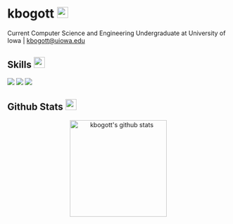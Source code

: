 <!-- Header with username and animated GIF -->
<h1> kbogott <img src="https://media.giphy.com/media/hvRJCLFzcasrR4ia7z/giphy.gif" width="25px"></h1>

<!-- Brief bio -->
Current Computer Science and Engineering Undergraduate at University of Iowa | kbogott@uiowa.edu 

<!-- Skills section with badges -->
## Skills <img src="https://media.giphy.com/media/QssGEmpkyEOhBCb7e1/giphy.gif" width="25px">
![](https://img.shields.io/badge/Code-JAVA-informational?style=flat&logo=java&logoColor=white&color=ffffff)
![](https://img.shields.io/badge/Code-C%2B%2B-informational?style=flat&logo=c%2B%2B&logoColor=white&color=ffffff)
![](https://img.shields.io/badge/Code-Unity-informational?style=flat&logo=c%2B%2B&logoColor=white&color=ffffff)

<!-- GitHub Stats section -->
## Github Stats <img src="https://media.giphy.com/media/cj87CxfRtrUifF3Ryk/giphy.gif" width="25px">

<!-- Links to GitHub profile and stats -->
<p align="center">

  <!-- Link to GitHub profile -->
  <a href="https://github.com/keedn">
    <!-- GitHub stats -->
    <img src="https://github-readme-stats.vercel.app/api?username=keedn&count_private=true&hide=stars&show_icons=true&theme=dark&line_height=27"  alt="kbogott's github stats" height="220px" />
  </a>
</p>


